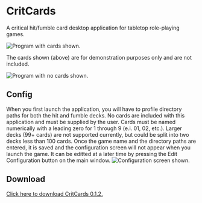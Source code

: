 # CritCards
A critical hit/fumble card desktop application for tabletop role-playing games.

![Program with cards shown.](https://i.imgur.com/qkrya1y.png)

The cards shown (above) are for demonstration purposes only and are not included.

![Program with no cards shown.](https://i.imgur.com/3QEcyuW.png)

## Config

When you first launch the application, you will have to profile directory paths for both the hit and fumble decks. No cards are included with this application and must be supplied by the user. Cards must be named numerically with a leading zero for 1 through 9 (e.i. 01, 02, etc.). Larger decks (99+ cards) are not supported currently, but could be split into two decks less than 100 cards. Once the game name and the directory paths are entered, it is saved and the configuration screen will not appear when you launch the game. It can be editted at a later time by pressing the Edit Configuration button on the main window.
![Configuration screen shown.](https://i.imgur.com/6aX0AzI.png)


## Download

[Click here to download CritCards 0.1.2.](https://github.com/VeryColdAir/CritCards/blob/master/CritCards_0_1_2.exe)
